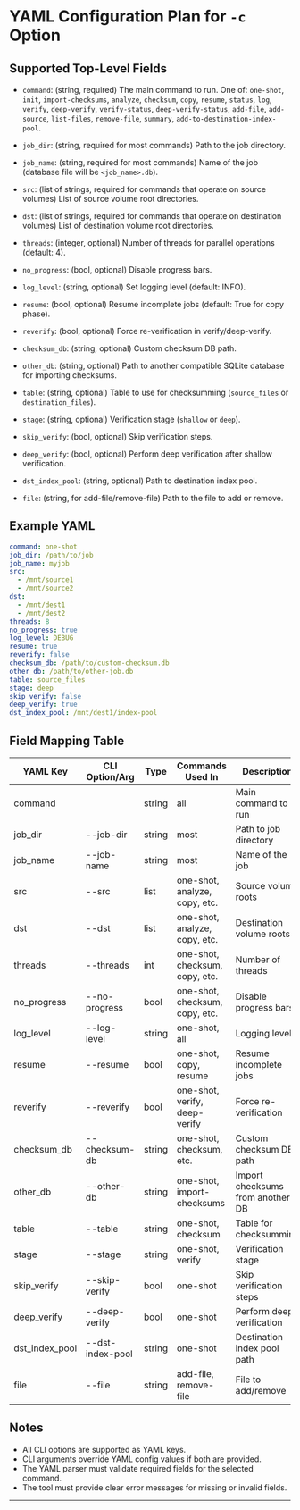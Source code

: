 # YAML Configuration Plan for `-c` Option

## Supported Top-Level Fields

- `command`: (string, required)
  The main command to run. One of: `one-shot`, `init`, `import-checksums`, `analyze`, `checksum`, `copy`, `resume`, `status`, `log`, `verify`, `deep-verify`, `verify-status`, `deep-verify-status`, `add-file`, `add-source`, `list-files`, `remove-file`, `summary`, `add-to-destination-index-pool`.

- `job_dir`: (string, required for most commands)
  Path to the job directory.

- `job_name`: (string, required for most commands)
  Name of the job (database file will be `<job_name>.db`).

- `src`: (list of strings, required for commands that operate on source volumes)
  List of source volume root directories.

- `dst`: (list of strings, required for commands that operate on destination volumes)
  List of destination volume root directories.

- `threads`: (integer, optional)
  Number of threads for parallel operations (default: 4).

- `no_progress`: (bool, optional)
  Disable progress bars.

- `log_level`: (string, optional)
  Set logging level (default: INFO).

- `resume`: (bool, optional)
  Resume incomplete jobs (default: True for copy phase).

- `reverify`: (bool, optional)
  Force re-verification in verify/deep-verify.

- `checksum_db`: (string, optional)
  Custom checksum DB path.

- `other_db`: (string, optional)
  Path to another compatible SQLite database for importing checksums.

- `table`: (string, optional)
  Table to use for checksumming (`source_files` or `destination_files`).

- `stage`: (string, optional)
  Verification stage (`shallow` or `deep`).

- `skip_verify`: (bool, optional)
  Skip verification steps.

- `deep_verify`: (bool, optional)
  Perform deep verification after shallow verification.

- `dst_index_pool`: (string, optional)
  Path to destination index pool.

- `file`: (string, for add-file/remove-file)
  Path to the file to add or remove.

## Example YAML

```yaml
command: one-shot
job_dir: /path/to/job
job_name: myjob
src:
  - /mnt/source1
  - /mnt/source2
dst:
  - /mnt/dest1
  - /mnt/dest2
threads: 8
no_progress: true
log_level: DEBUG
resume: true
reverify: false
checksum_db: /path/to/custom-checksum.db
other_db: /path/to/other-job.db
table: source_files
stage: deep
skip_verify: false
deep_verify: true
dst_index_pool: /mnt/dest1/index-pool
```

## Field Mapping Table

| YAML Key         | CLI Option/Arg           | Type      | Commands Used In                | Description                                      |
|------------------|-------------------------|-----------|----------------------------------|--------------------------------------------------|
| command          | <subcommand>            | string    | all                              | Main command to run                              |
| job_dir          | --job-dir               | string    | most                             | Path to job directory                            |
| job_name         | --job-name              | string    | most                             | Name of the job                                  |
| src              | --src                   | list      | one-shot, analyze, copy, etc.    | Source volume roots                              |
| dst              | --dst                   | list      | one-shot, analyze, copy, etc.    | Destination volume roots                         |
| threads          | --threads               | int       | one-shot, checksum, copy, etc.   | Number of threads                                |
| no_progress      | --no-progress           | bool      | one-shot, checksum, copy, etc.   | Disable progress bars                            |
| log_level        | --log-level             | string    | one-shot, all                    | Logging level                                    |
| resume           | --resume                | bool      | one-shot, copy, resume           | Resume incomplete jobs                           |
| reverify         | --reverify              | bool      | one-shot, verify, deep-verify    | Force re-verification                            |
| checksum_db      | --checksum-db           | string    | one-shot, checksum, etc.         | Custom checksum DB path                          |
| other_db         | --other-db              | string    | one-shot, import-checksums       | Import checksums from another DB                 |
| table            | --table                 | string    | one-shot, checksum               | Table for checksumming                           |
| stage            | --stage                 | string    | one-shot, verify                 | Verification stage                               |
| skip_verify      | --skip-verify           | bool      | one-shot                         | Skip verification steps                          |
| deep_verify      | --deep-verify           | bool      | one-shot                         | Perform deep verification                        |
| dst_index_pool   | --dst-index-pool        | string    | one-shot                         | Destination index pool path                      |
| file             | --file                  | string    | add-file, remove-file            | File to add/remove                               |

## Notes

- All CLI options are supported as YAML keys.
- CLI arguments override YAML config values if both are provided.
- The YAML parser must validate required fields for the selected command.
- The tool must provide clear error messages for missing or invalid fields.

---
